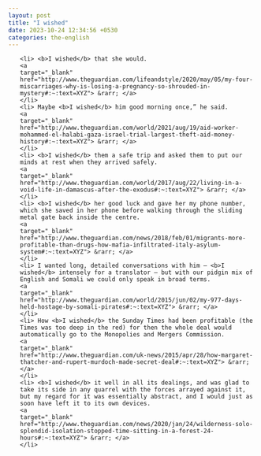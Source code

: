 ```yaml
---
layout: post
title: "I wished"
date: 2023-10-24 12:34:56 +0530
categories: the-english
---
```

<ol>

    <li> <b>I wished</b> that she would.
    <a 
    target="_blank" 
    href="http://www.theguardian.com/lifeandstyle/2020/may/05/my-four-miscarriages-why-is-losing-a-pregnancy-so-shrouded-in-mystery#:~:text=XYZ"> &rarr; </a>
    </li>
    <li> Maybe <b>I wished</b> him good morning once,” he said.
    <a 
    target="_blank" 
    href="http://www.theguardian.com/world/2021/aug/19/aid-worker-mohammed-el-halabi-gaza-israel-trial-largest-theft-aid-money-history#:~:text=XYZ"> &rarr; </a>
    </li>
    <li> <b>I wished</b> them a safe trip and asked them to put our minds at rest when they arrived safely.
    <a 
    target="_blank" 
    href="http://www.theguardian.com/world/2017/aug/22/living-in-a-void-life-in-damascus-after-the-exodus#:~:text=XYZ"> &rarr; </a>
    </li>
    <li> <b>I wished</b> her good luck and gave her my phone number, which she saved in her phone before walking through the sliding metal gate back inside the centre.
    <a 
    target="_blank" 
    href="http://www.theguardian.com/news/2018/feb/01/migrants-more-profitable-than-drugs-how-mafia-infiltrated-italy-asylum-system#:~:text=XYZ"> &rarr; </a>
    </li>
    <li> I wanted long, detailed conversations with him – <b>I wished</b> intensely for a translator – but with our pidgin mix of English and Somali we could only speak in broad terms.
    <a 
    target="_blank" 
    href="http://www.theguardian.com/world/2015/jun/02/my-977-days-held-hostage-by-somali-pirates#:~:text=XYZ"> &rarr; </a>
    </li>
    <li> How <b>I wished</b> the Sunday Times had been profitable (the Times was too deep in the red) for then the whole deal would automatically go to the Monopolies and Mergers Commission.
    <a 
    target="_blank" 
    href="http://www.theguardian.com/uk-news/2015/apr/28/how-margaret-thatcher-and-rupert-murdoch-made-secret-deal#:~:text=XYZ"> &rarr; </a>
    </li>
    <li> <b>I wished</b> it well in all its dealings, and was glad to take its side in any quarrel with the forces arrayed against it, but my regard for it was essentially abstract, and I would just as soon have left it to its own devices.
    <a 
    target="_blank" 
    href="http://www.theguardian.com/news/2020/jan/24/wilderness-solo-splendid-isolation-stopped-time-sitting-in-a-forest-24-hours#:~:text=XYZ"> &rarr; </a>
    </li>